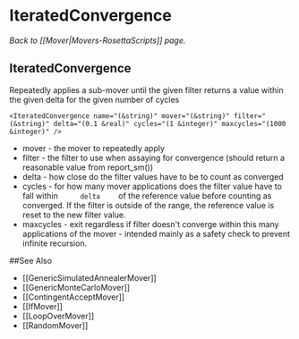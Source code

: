 # IteratedConvergence
*Back to [[Mover|Movers-RosettaScripts]] page.*
## IteratedConvergence

Repeatedly applies a sub-mover until the given filter returns a value within the given delta for the given number of cycles

```
<IteratedConvergence name="(&string)" mover="(&string)" filter="(&string)" delta="(0.1 &real)" cycles="(1 &integer)" maxcycles="(1000 &integer)" />
```

-   mover - the mover to repeatedly apply
-   filter - the filter to use when assaying for convergence (should return a reasonable value from report\_sm())
-   delta - how close do the filter values have to be to count as converged
-   cycles - for how many mover applications does the filter value have to fall within `      delta     ` of the reference value before counting as converged. If the filter is outside of the range, the reference value is reset to the new filter value.
-   maxcycles - exit regardless if filter doesn't converge within this many applications of the mover - intended mainly as a safety check to prevent infinite recursion.


##See Also

* [[GenericSimulatedAnnealerMover]]
* [[GenericMonteCarloMover]]
* [[ContingentAcceptMover]]
* [[IfMover]]
* [[LoopOverMover]]
* [[RandomMover]]